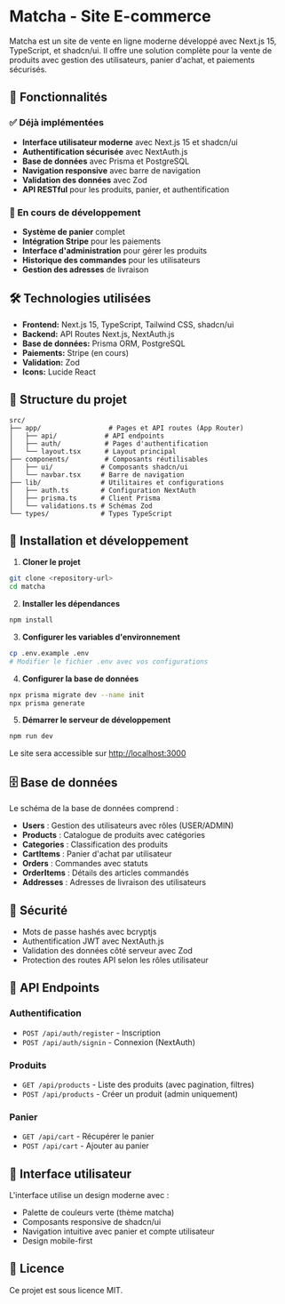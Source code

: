 # Matcha - Site E-commerce

Matcha est un site de vente en ligne moderne développé avec Next.js 15, TypeScript, et shadcn/ui. Il offre une solution complète pour la vente de produits avec gestion des utilisateurs, panier d'achat, et paiements sécurisés.

## 🚀 Fonctionnalités

### ✅ Déjà implémentées

- **Interface utilisateur moderne** avec Next.js 15 et shadcn/ui
- **Authentification sécurisée** avec NextAuth.js
- **Base de données** avec Prisma et PostgreSQL
- **Navigation responsive** avec barre de navigation
- **Validation des données** avec Zod
- **API RESTful** pour les produits, panier, et authentification

### 🚧 En cours de développement

- **Système de panier** complet
- **Intégration Stripe** pour les paiements
- **Interface d'administration** pour gérer les produits
- **Historique des commandes** pour les utilisateurs
- **Gestion des adresses** de livraison

## 🛠️ Technologies utilisées

- **Frontend:** Next.js 15, TypeScript, Tailwind CSS, shadcn/ui
- **Backend:** API Routes Next.js, NextAuth.js
- **Base de données:** Prisma ORM, PostgreSQL
- **Paiements:** Stripe (en cours)
- **Validation:** Zod
- **Icons:** Lucide React

## 📁 Structure du projet

```
src/
├── app/                 # Pages et API routes (App Router)
│   ├── api/            # API endpoints
│   ├── auth/           # Pages d'authentification
│   └── layout.tsx      # Layout principal
├── components/         # Composants réutilisables
│   ├── ui/            # Composants shadcn/ui
│   └── navbar.tsx     # Barre de navigation
├── lib/               # Utilitaires et configurations
│   ├── auth.ts        # Configuration NextAuth
│   ├── prisma.ts      # Client Prisma
│   └── validations.ts # Schémas Zod
└── types/             # Types TypeScript
```

## 🚀 Installation et développement

1. **Cloner le projet**

```bash
git clone <repository-url>
cd matcha
```

2. **Installer les dépendances**

```bash
npm install
```

3. **Configurer les variables d'environnement**

```bash
cp .env.example .env
# Modifier le fichier .env avec vos configurations
```

4. **Configurer la base de données**

```bash
npx prisma migrate dev --name init
npx prisma generate
```

5. **Démarrer le serveur de développement**

```bash
npm run dev
```

Le site sera accessible sur [http://localhost:3000](http://localhost:3000)

## 🗄️ Base de données

Le schéma de la base de données comprend :

- **Users** : Gestion des utilisateurs avec rôles (USER/ADMIN)
- **Products** : Catalogue de produits avec catégories
- **Categories** : Classification des produits
- **CartItems** : Panier d'achat par utilisateur
- **Orders** : Commandes avec statuts
- **OrderItems** : Détails des articles commandés
- **Addresses** : Adresses de livraison des utilisateurs

## 🔐 Sécurité

- Mots de passe hashés avec bcryptjs
- Authentification JWT avec NextAuth.js
- Validation des données côté serveur avec Zod
- Protection des routes API selon les rôles utilisateur

## 📝 API Endpoints

### Authentification

- `POST /api/auth/register` - Inscription
- `POST /api/auth/signin` - Connexion (NextAuth)

### Produits

- `GET /api/products` - Liste des produits (avec pagination, filtres)
- `POST /api/products` - Créer un produit (admin uniquement)

### Panier

- `GET /api/cart` - Récupérer le panier
- `POST /api/cart` - Ajouter au panier

## 🎨 Interface utilisateur

L'interface utilise un design moderne avec :

- Palette de couleurs verte (thème matcha)
- Composants responsive de shadcn/ui
- Navigation intuitive avec panier et compte utilisateur
- Design mobile-first

## 📄 Licence

Ce projet est sous licence MIT.
